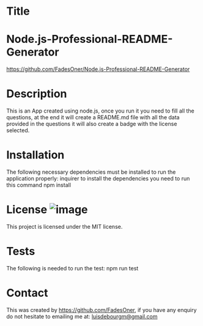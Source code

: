 
  # Title 

  # Node.js-Professional-README-Generator 
  https://github.com/FadesOner/Node.js-Professional-README-Generator

  # Description

 This is an App created using node.js, once you run it you need to fill all the questions, at the end it will create a README.md file with all the data provided in the questions it will also create a badge with the license selected.

  # Installation

The following necessary dependencies must be installed to run the application properly: inquirer
to install the dependencies you need to run this command npm install

# License   ![image](https://img.shields.io/badge/License-MIT-yellow) 

This project is licensed under the MIT license. 

 # Tests
The following is needed to run the test: npm run test

 # Contact

This was created by https://github.com/FadesOner, if you have any enquiry do not hesitate to emailing me at: luisdebourgm@gmail.com 
